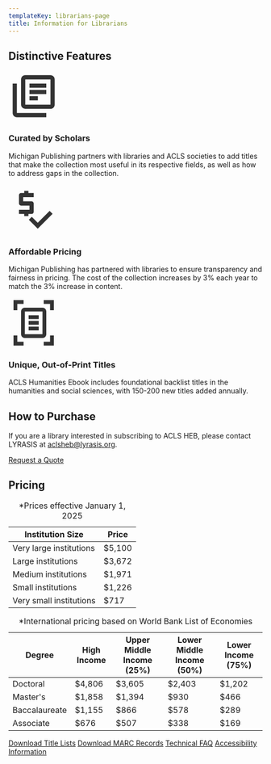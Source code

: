 ```yaml
---
templateKey: librarians-page
title: Information for Librarians
---
```

## Distinctive Features

<div class="features">
    <div class="row justify-content-between py-4">
        <div class="col-md-4 text-center">
            <svg xmlns="http://www.w3.org/2000/svg" height="100px" viewBox="0 0 24 24" width="100px" fill="#333333"><title>Library Books Icon</title><path d="M0 0h24v24H0V0z" fill="none"/><path d="M4 6H2v14c0 1.1.9 2 2 2h14v-2H4V6zm16-4H8c-1.1 0-2 .9-2 2v12c0 1.1.9 2 2 2h12c1.1 0 2-.9 2-2V4c0-1.1-.9-2-2-2zm0 14H8V4h12v12zM10 9h8v2h-8zm0 3h4v2h-4zm0-6h8v2h-8z"/></svg>
            <h3 class="proxima-nova">Curated by Scholars</h3>
<p> Michigan Publishing partners with libraries and ACLS societies to add titles that make the collection most useful in its respective fields, as well as how to address gaps in the collection.</p>
        </div>
        <div class="col-md-4 text-center">
            <svg xmlns="http://www.w3.org/2000/svg" enable-background="new 0 0 24 24" height="100px" viewBox="0 0 24 24" width="100px" fill="#333333"><g><title>Dollar sign with checkmark icon</title><path d="M0,0h24v24H0V0z" fill="none"/></g><g><g><path d="M12,13V9c0-0.55-0.45-1-1-1H7V6h5V4H9.5V3h-2v1H6C5.45,4,5,4.45,5,5v4c0,0.55,0.45,1,1,1h4v2H5v2h2.5v1h2v-1H11 C11.55,14,12,13.55,12,13z"/><polygon points="19.59,12.52 13.93,18.17 11.1,15.34 9.69,16.76 13.93,21 21,13.93"/></g></g></svg>
            <h3 class="proxima-nova">Affordable Pricing</h3>
<p> Michigan Publishing has partnered with libraries to ensure transparency and fairness in pricing. The cost of the collection increases by 3% each year to match the 3% increase in content. 
</p>
        </div>
        <div class="col-md-4 text-center">
            <svg xmlns="http://www.w3.org/2000/svg" enable-background="new 0 0 20 20" height="100px" viewBox="0 0 20 20" width="100px" fill="#333333"><title>Document scanner icon</title><rect fill="none" height="20" width="20"/><path d="M6,2.5H3.5V5H2V1h4V2.5z M16.5,5l0-2.5l-2.5,0L14,1l4,0l0,4L16.5,5z M14,17.5h2.5V15H18v4h-4V17.5z M3.5,15l0,2.5l2.5,0 L6,19l-4,0l0-4L3.5,15z M13.49,14.5H6.5l0.01-9h6.99L13.49,14.5z M6.43,4C5.64,4,5,4.67,5,5.5v9C5,15.33,5.64,16,6.43,16h7.14 c0.79,0,1.43-0.67,1.43-1.5v-9C15,4.67,14.36,4,13.57,4H6.43z M12,7H8v1.5h4V7z M12,9.25H8v1.5h4V9.25z M12,11.5H8V13h4V11.5z"/></svg>
            <h3 class="proxima-nova">Unique, Out-of-Print Titles</h3>
<p> ACLS Humanities Ebook includes foundational backlist titles in the humanities and social sciences, with 150-200 new titles added annually.</p>
        </div>
    </div>
</div>

## How to Purchase

If you are a library interested in subscribing to ACLS HEB, please contact LYRASIS at <a href="mailto:aclsheb@lyrasis.org">aclsheb@lyrasis.org</a>. 

<a class="btn btn-lg btn-secondary my-4" href="https://my.lyrasis.org/s/product-details?id=a1BUh000001GSxiMAG">Request a Quote</a> 

## Pricing

<div class="row pt-2 justify-content-between">
    <div class="col-md-6">
        <table class="table">
            <caption>*Prices effective January 1, 2025</caption>
            <thead class="thead-dark proxima-nova">
                <tr>
                    <th scope="col">Institution Size</th>
                    <th scope="col">Price</th>
                </tr>
            </thead>
            <tbody>
                <tr>
                    <td>Very large institutions</td>
                    <td>$5,100</td>
                </tr>
                <tr>
                    <td>Large institutions</td>
                    <td>$3,672</td>
                </tr>
                <tr>
                    <td>Medium institutions</td>
                    <td>$1,971</td>
                </tr>
                <tr>
                    <td>Small institutions</td>
                    <td>$1,226</td>
                </tr>             <tr>
                    <td>Very small institutions</td>
                    <td>$717</td>
                </tr>
   </tbody>
        </table>  </div><div class="row pt-2 justify-content-between">
    <div class="col-md-6">
        <table class="table">
            <caption>*International pricing based on World Bank List of Economies</caption>
            <thead class="thead-dark proxima-nova">
                <tr>    
                <th scope="col">Degree</th>
                <th scope="col">High Income</th>
                <th scope="col">Upper Middle Income (25%)</th>
                <th scope="col">Lower Middle Income (50%)</th>
                <th scope="col">Lower Income (75%)</th>
                </tr>
            </thead>
            <tbody>
                <tr>
                    <td>Doctoral</td>  <td>$4,806</td>
                    <td>$3,605</td>      <td>$2,403</td>   <td>$1,202</td>
                </tr>
                <tr>
                    <td>Master's</td> <td>$1,858</td>
                    <td>$1,394</td>  <td>$930</td>  <td>$466</td>
                </tr>
                <tr>
                  <td>Baccalaureate</td>  <td>$1,155</td>
                    <td>$866</td><td>$578</td><td>$289</td>
                </tr>
                <tr>
                    <td>Associate</td> <td>$676</td>
                    <td>$507</td><td>$338</td><td>$169</td>
                </tr>
            </tbody>
        </table>
    </div>
    <div class="col-md-4">
        <a class="btn btn-lg btn-secondary my-4" href="https://www.dropbox.com/sh/w4w4a6df5c7cz26/AADfkIF46Vqmrl4DHdpWw0pua?dl=0">Download Title Lists</a>
        <a class="btn btn-lg btn-secondary my-4" href="https://ftp.fulcrum.org/HEB/MARC/">Download MARC Records</a>
 <a class="btn btn-lg btn-secondary my-4" href="https://mpub.atlassian.net/wiki/spaces/FPS/pages/66453812/ACLS+HEB">Technical FAQ</a>   <a class="btn btn-lg btn-secondary my-4" href="https://www.fulcrum.org/accessibility/#content">Accessibility Information</a>     
    </div>